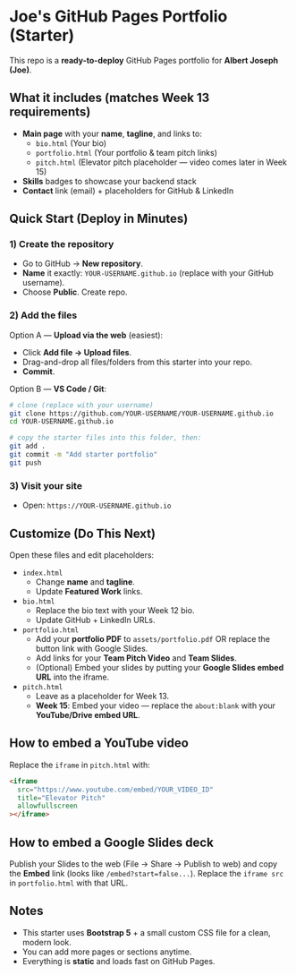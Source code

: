# Joe's GitHub Pages Portfolio (Starter)

This repo is a **ready-to-deploy** GitHub Pages portfolio for **Albert Joseph (Joe)**.

## What it includes (matches Week 13 requirements)

- **Main page** with your **name**, **tagline**, and links to:
  - `bio.html` (Your bio)
  - `portfolio.html` (Your portfolio & team pitch links)
  - `pitch.html` (Elevator pitch placeholder — video comes later in Week 15)
- **Skills** badges to showcase your backend stack
- **Contact** link (email) + placeholders for GitHub & LinkedIn

## Quick Start (Deploy in Minutes)

### 1) Create the repository
- Go to GitHub → **New repository**.
- **Name** it exactly: `YOUR-USERNAME.github.io` (replace with your GitHub username).
- Choose **Public**. Create repo.

### 2) Add the files
Option A — **Upload via the web** (easiest):
- Click **Add file → Upload files**.
- Drag-and-drop all files/folders from this starter into your repo.
- **Commit**.

Option B — **VS Code / Git**:
```bash
# clone (replace with your username)
git clone https://github.com/YOUR-USERNAME/YOUR-USERNAME.github.io
cd YOUR-USERNAME.github.io

# copy the starter files into this folder, then:
git add .
git commit -m "Add starter portfolio"
git push
```

### 3) Visit your site
- Open: `https://YOUR-USERNAME.github.io`

## Customize (Do This Next)

Open these files and edit placeholders:

- `index.html`
  - Change **name** and **tagline**.
  - Update **Featured Work** links.
- `bio.html`
  - Replace the bio text with your Week 12 bio.
  - Update GitHub + LinkedIn URLs.
- `portfolio.html`
  - Add your **portfolio PDF** to `assets/portfolio.pdf` OR replace the button link with Google Slides.
  - Add links for your **Team Pitch Video** and **Team Slides**.
  - (Optional) Embed your slides by putting your **Google Slides embed URL** into the iframe.
- `pitch.html`
  - Leave as a placeholder for Week 13.
  - **Week 15**: Embed your video — replace the `about:blank` with your **YouTube/Drive embed URL**.

## How to embed a YouTube video

Replace the `iframe` in `pitch.html` with:

```html
<iframe
  src="https://www.youtube.com/embed/YOUR_VIDEO_ID"
  title="Elevator Pitch"
  allowfullscreen
></iframe>
```

## How to embed a Google Slides deck

Publish your Slides to the web (File → Share → Publish to web) and copy the **Embed** link (looks like `/embed?start=false...`). Replace the `iframe src` in `portfolio.html` with that URL.

## Notes

- This starter uses **Bootstrap 5** + a small custom CSS file for a clean, modern look.
- You can add more pages or sections anytime.
- Everything is **static** and loads fast on GitHub Pages.
